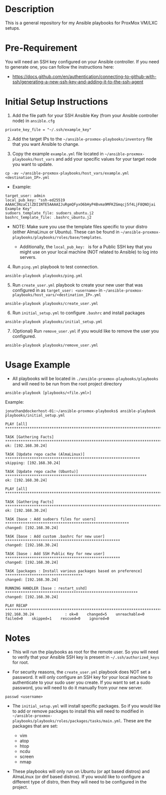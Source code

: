 # Description
This is a general repository for my Ansible playbooks for ProxMox VM/LXC setups.

# Pre-Requirement
You will need an SSH key configured on your Ansible controller. If you need to generate one, you can follow the instructions here:

- https://docs.github.com/en/authentication/connecting-to-github-with-ssh/generating-a-new-ssh-key-and-adding-it-to-the-ssh-agent

# Initial Setup Instructions
1. Add the file path for your SSH Ansible Key (from your Ansible controller node) in `ansible.cfg`

```
private_key_file = "~/.ssh/example_key"
```

2. Add the target IPs to the `~/ansible-proxmox-playbooks/inventory` file that you want Ansible to change.

3. Copy the example `example.yml` file located in `~/ansible-proxmox-playbooks/host_vars` and add your specific values for your target node you want to update.

```
cp -av ~/ansible-proxmox-playbooks/host_vars/example.yml <destination_IP>.yml
```

- Example:

```
target_user: admin
local_pub_key: "ssh-ed25519 AAAAC3NzaC1lZDI1NTE5AAAAIJuRgmQFyxO6bHyP4Bvma9MFKZGmqcj5f4LjF8QNOjai Example Key"
sudoers_template_file: sudoers_ubuntu.j2
bashrc_template_file: .bashrc_ubuntu.j2
```

- NOTE: Make sure you use the template files specific to your distro (either AlmaLinux or Ubuntu). These can be found in `~/ansible-proxmox-playbooks/playbooks/roles/base/templates`.

    - Additionally, the `local_pub_key: ` is for a Public SSH key that you might use on your local machine (NOT related to Ansible) to log into servers.  

4. Run `ping.yml` playbook to test connection.

```
ansible-playbook playbooks/ping.yml
```

5. Run `create_user.yml` playbook to create your new user that was configured in as `target_user: <username>` in `~/ansible-proxmox-playbooks/host_vars/<destination_IP>.yml`

```
ansible-playbook playbooks/create_user.yml
```

6. Run `initial_setup.yml` to configure `.bashrc` and install packages

```
ansible-playbook playbooks/initial_setup.yml
```

7. (Optional) Run `remove_user.yml` if you would like to remove the user you configured.

```
ansible-playbook playbooks/remove_user.yml
```

# Usage Example

- All playbooks will be located in `./ansible-proxmox-playbooks/playbooks` and will need to be run from the root project directory

```
ansible-playbook [playbooks/<file.yml>]
```

Example:

```
jonathan@dockerhost-01:~/ansible-proxmox-playbooks$ ansible-playbook playbooks/initial_setup.yml

PLAY [all] ***************************************************************************************

TASK [Gathering Facts] ***************************************************************************
ok: [192.168.30.24]

TASK [Update repo cache (AlmaLinux)] *************************************************************
skipping: [192.168.30.24]

TASK [Update repo cache (Ubuntu)] ****************************************************************
ok: [192.168.30.24]

PLAY [all] ***************************************************************************************

TASK [Gathering Facts] ***************************************************************************
ok: [192.168.30.24]

TASK [base : Add sudoers files for users] ********************************************************
changed: [192.168.30.24]

TASK [base : Add custom .bashrc for new user] ****************************************************
changed: [192.168.30.24]

TASK [base : Add SSH Public Key for new user] ****************************************************
changed: [192.168.30.24]

TASK [packages : Install various packages based on preference] ***********************************
changed: [192.168.30.24]

RUNNING HANDLER [base : restart_sshd] ************************************************************
changed: [192.168.30.24]

PLAY RECAP ***************************************************************************************
192.168.30.24              : ok=8    changed=5    unreachable=0    failed=0    skipped=1    rescued=0    ignored=0
```

# Notes

- This will run the playbooks as root for the remote user. So you will need to verify that your Ansible SSH key is present in `~/.ssh/authorized_keys` for root. 

- For security reasons, the `create_user.yml` playbook does NOT set a password. It will only configure an SSH key for your local machine to authenticate to your sudo user you create. If you want to set a sudo password, you will need to do it manually from your new server.

```
passwd <username>
```

- The `initial_setup.yml` will install specific packages. So if you would like to add or remove packages to install this will need to modified in `~/ansible-proxmox-playbooks/playbooks/roles/packages/tasks/main.yml`. These are the packages that are set:
    - vim
    - atop
    - htop
    - ncdu
    - screen
    - nmap

- These playbooks will only run on Ubuntu (or apt based distros) and AlmaLinux (or dnf based distros). If you would like to configure a different type of distro, then they will need to be configured in the project.
